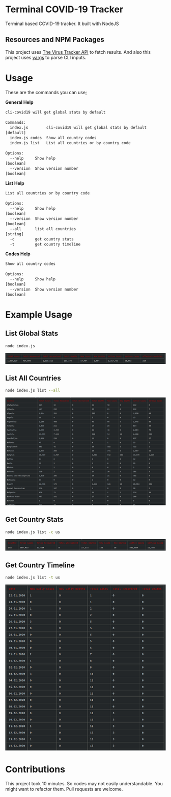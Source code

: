 # Terminal COVID-19 Tracker

Terminal based COVID-19 tracker. It built with NodeJS

## Resources and NPM Packages

This project uses [The Virus Tracker API](https://api.thevirustracker.com) to fetch results. And also this project uses [yargs](https://www.npmjs.com/package/yargs) to parse CLI inputs.

# Usage

These are the commands you can use;

**General Help**

```help
cli-covid19 will get global stats by default

Commands:
  index.js        cli-covid19 will get global stats by default         [default]
  index.js codes  Show all country codes
  index.js list   List all countries or by country code

Options:
  --help     Show help                                                 [boolean]
  --version  Show version number                                       [boolean]

```

**List Help**

```help
List all countries or by country code

Options:
  --help     Show help                                                 [boolean]
  --version  Show version number                                       [boolean]
  --all      list all countries                                         [string]
  -c         get country stats
  -t         get country timeline

```

**Codes Help**

```help
Show all country codes

Options:
  --help     Show help                                                 [boolean]
  --version  Show version number                                       [boolean]

```

# Example Usage

## List Global Stats

```bash
node index.js
```

![Global Stats](./images/globalstats.png)

## List All Countries

```bash
node index.js list --all
```

![List All Countries](./images/listallcountries.png)


## Get Country Stats

```bash
node index.js list -c us
```

![Country Stats](./images/countrystats.png)

## Get Country Timeline

```bash
node index.js list -t us
```

![Country Stats](./images/countrytimeline.png)

# Contributions

This project took 10 minutes. So codes may not easily understandable. You might want to refactor them. Pull requests are welcome.